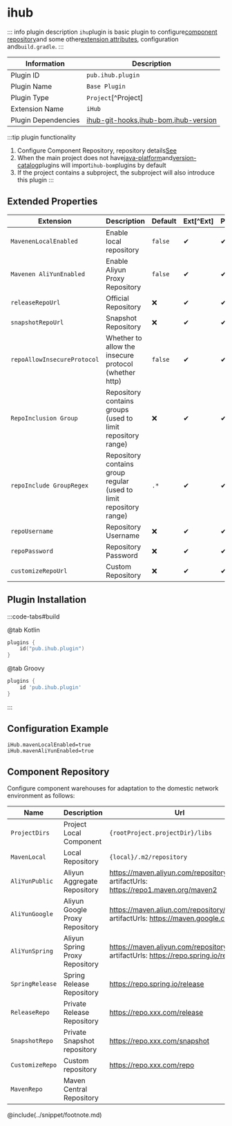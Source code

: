 # ihub

::: info plugin description
`ihu`plugin is basic plugin to configure[component repository](#组件仓库)and some other[extension attributes](#扩展属性), configuration and`build.gradle`.
:::

| Information         | Description                                                                    |
| ------------------- | ------------------------------------------------------------------------------ |
| Plugin ID           | `pub.ihub.plugin`                                                              |
| Plugin Name         | `Base Plugin`                                                                  |
| Plugin Type         | `Project`[^Project]                                                            |
| Extension Name      | `iHub`                                                                         |
| Plugin Dependencies | [ihub-git-hooks](iHubGitHooks),[ihub-bom](iHubBom),[ihub-version](iHubVersion) |

:::tip plugin functionality
1. Configure Component Repository, repository details[See](#组件仓库)
2. When the main project does not have[java-platform](https://docs.gradle.org/current/userguide/java_platform_plugin.html)and[version-catalog](https://docs.gradle.org/current/userguide/platforms.html)plugins will import`ihub-bom`plugins by default
3. If the project contains a subproject, the subproject will also introduce this plugin
:::

## Extended Properties

| Extension                   | Description                                                        | Default | Ext[^Ext] | Prj[^Prj] | Sys[^Sys] | Env[^Env] |
| --------------------------- | ------------------------------------------------------------------ | ------- | --------- | --------- | --------- | --------- |
| `MavenenLocalEnabled`       | Enable local repository                                            | `false` | ✔         | ✔         | ❌         | ❌         |
| `Mavenen AliYunEnabled`     | Enable Aliyun Proxy Repository                                     | `false` | ✔         | ✔         | ✔         | ✔         |
| `releaseRepoUrl`            | Official Repository                                                | ❌       | ✔         | ✔         | ❌         | ❌         |
| `snapshotRepoUrl`           | Snapshot Repository                                                | ❌       | ✔         | ✔         | ❌         | ❌         |
| `repoAllowInsecureProtocol` | Whether to allow the insecure protocol (whether http)              | `false` | ✔         | ✔         | ❌         | ❌         |
| `RepoInclusion Group`       | Repository contains groups (used to limit repository range)        | ❌       | ✔         | ✔         | ❌         | ❌         |
| `repoInclude GroupRegex`    | Repository contains group regular (used to limit repository range) | `.*`    | ✔         | ✔         | ❌         | ❌         |
| `repoUsername`              | Repository Username                                                | ❌       | ✔         | ✔         | ✔         | ✔         |
| `repoPassword`              | Repository Password                                                | ❌       | ✔         | ✔         | ✔         | ✔         |
| `customizeRepoUrl`          | Custom Repository                                                  | ❌       | ✔         | ✔         | ❌         | ❌         |

## Plugin Installation

:::code-tabs#build

@tab Kotlin

```kotlin
plugins {
    id("pub.ihub.plugin")
}
```

@tab Groovy

```groovy
plugins {
    id 'pub.ihub.plugin'
}
```

:::

## Configuration Example

```properties
iHub.mavenLocalEnabled=true
iHub.mavenAliYunEnabled=true
```

## Component Repository

Configure component warehouses for adaptation to the domestic network environment as follows:

| Name            | Description                    | Url                                                                                                |
| --------------- | ------------------------------ | -------------------------------------------------------------------------------------------------- |
| `ProjectDirs`   | Project Local Component        | `{rootProject.projectDir}/libs`                                                                    |
| `MavenLocal`    | Local Repository               | `{local}/.m2/repository`                                                                           |
| `AliYunPublic`  | Aliyun Aggregate Repository    | https://maven.aliyun.com/repository/public <br> artifactUrls: https://repo1.maven.org/maven2 |
| `AliYunGoogle`  | Aliyun Google Proxy Repository | https://maven.aliun.com/repository/google <br> artifactUrls: https://maven.google.com        |
| `AliYunSpring`  | Aliyun Spring Proxy Repository | https://maven.aliyun.com/repository/spring <br> artifactUrls: https://repo.spring.io/release |
| `SpringRelease` | Spring Release Repository      | https://repo.spring.io/release                                                                     |
| `ReleaseRepo`   | Private Release Repository     | https://repo.xxx.com/release                                                                       |
| `SnapshotRepo`  | Private Snapshot repository    | https://repo.xxx.com/snapshot                                                                      |
| `CustomizeRepo` | Custom repository              | https://repo.xxx.com/repo                                                                          |
| `MavenRepo`     | Maven Central Repository       |                                                                                                    |

@include(../snippet/footnote.md)